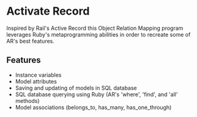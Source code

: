 # **Activate Record**

Inspired by Rail's Active Record this Object Relation Mapping program leverages Ruby's metaprogramming abilities in order to recreate some of AR's best features.

## Features

* Instance variables
* Model attributes
* Saving and updating of models in SQL database
* SQL database querying using Ruby (AR's 'where', 'find', and 'all' methods)
* Model associations (belongs_to, has_many, has_one_through)
